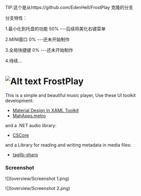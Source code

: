 TIP:这个是从https://github.com/EdenHell/FrostPlay 克隆的分支

分支特性：

1.最小化到托盘的功能 50% ---后续将美化右键菜单

2.MINI窗口           0%  ---还未开始制作

3.全局快捷键         0%  ---还未开始制作

4.待续...


# ![Alt text](overview/Icon.png "FrostPlay") FrostPlay

This is a simple and beautiful music player, Use these UI toolkit development:
* [Material Design In XAML Toolkit](http://materialdesigninxaml.net/)
* [MahApps.metro](http://mahapps.com/)

and a .NET audio library:
* [CSCore](https://github.com/filoe/cscore)

and a Library for reading and writing metadata in media files:
* [taglib-sharp](https://github.com/mono/taglib-sharp)

### Screenshot

![](overview/Screenshot 1.png)

![](overview/Screenshot 2.png)

